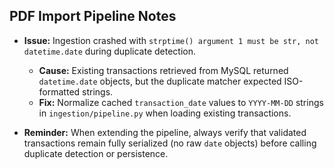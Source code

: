 ## PDF Import Pipeline Notes

- **Issue:** Ingestion crashed with `strptime() argument 1 must be str, not datetime.date` during duplicate detection.
  - **Cause:** Existing transactions retrieved from MySQL returned `datetime.date` objects, but the duplicate matcher expected ISO-formatted strings.
  - **Fix:** Normalize cached `transaction_date` values to `YYYY-MM-DD` strings in `ingestion/pipeline.py` when loading existing transactions.

- **Reminder:** When extending the pipeline, always verify that validated transactions remain fully serialized (no raw `date` objects) before calling duplicate detection or persistence.
